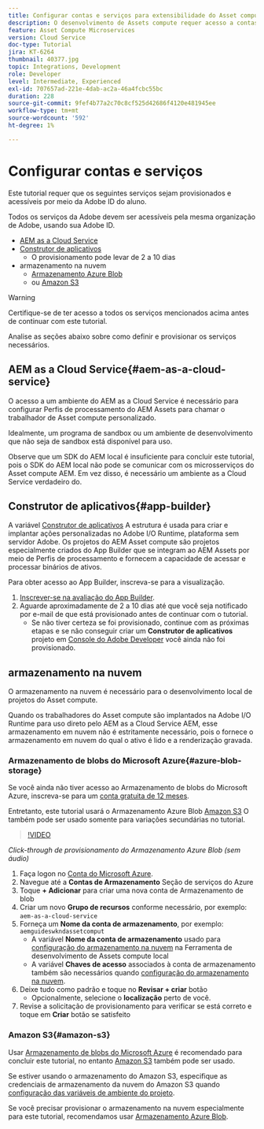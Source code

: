 ```yaml
---
title: Configurar contas e serviços para extensibilidade do Asset compute
description: O desenvolvimento de Assets compute requer acesso a contas e serviços, incluindo AEM as a Cloud Service, Construtor de aplicativos e armazenamento em nuvem fornecido pela Microsoft ou Amazon.
feature: Asset Compute Microservices
version: Cloud Service
doc-type: Tutorial
jira: KT-6264
thumbnail: 40377.jpg
topic: Integrations, Development
role: Developer
level: Intermediate, Experienced
exl-id: 707657ad-221e-4dab-ac2a-46a4fcbc55bc
duration: 228
source-git-commit: 9fef4b77a2c70c8cf525d42686f4120e481945ee
workflow-type: tm+mt
source-wordcount: '592'
ht-degree: 1%

---
```


# Configurar contas e serviços

Este tutorial requer que os seguintes serviços sejam provisionados e acessíveis por meio da Adobe ID do aluno.

Todos os serviços da Adobe devem ser acessíveis pela mesma organização de Adobe, usando sua Adobe ID.

+ [AEM as a Cloud Service](#aem-as-a-cloud-service)
+ [Construtor de aplicativos](#app-builder)
   + O provisionamento pode levar de 2 a 10 dias
+ armazenamento na nuvem
   + [Armazenamento Azure Blob](https://azure.microsoft.com/en-us/services/storage/blobs/)
   + ou [Amazon S3](https://aws.amazon.com/s3/?did=ft_card&amp;trk=ft_card)

>[!WARNING]
>
>Certifique-se de ter acesso a todos os serviços mencionados acima antes de continuar com este tutorial.
> 
> Analise as seções abaixo sobre como definir e provisionar os serviços necessários.

## AEM as a Cloud Service{#aem-as-a-cloud-service}

O acesso a um ambiente do AEM as a Cloud Service é necessário para configurar Perfis de processamento do AEM Assets para chamar o trabalhador de Asset compute personalizado.

Idealmente, um programa de sandbox ou um ambiente de desenvolvimento que não seja de sandbox está disponível para uso.

Observe que um SDK do AEM local é insuficiente para concluir este tutorial, pois o SDK do AEM local não pode se comunicar com os microsserviços do Asset compute AEM. Em vez disso, é necessário um ambiente as a Cloud Service verdadeiro do.

## Construtor de aplicativos{#app-builder}

A variável [Construtor de aplicativos](https://developer.adobe.com/app-builder/) A estrutura é usada para criar e implantar ações personalizadas no Adobe I/O Runtime, plataforma sem servidor Adobe. Os projetos do AEM Asset compute são projetos especialmente criados do App Builder que se integram ao AEM Assets por meio de Perfis de processamento e fornecem a capacidade de acessar e processar binários de ativos.

Para obter acesso ao App Builder, inscreva-se para a visualização.

1. [Inscrever-se na avaliação do App Builder](https://developer.adobe.com/app-builder/trial/).
1. Aguarde aproximadamente de 2 a 10 dias até que você seja notificado por e-mail de que está provisionado antes de continuar com o tutorial.
   + Se não tiver certeza se foi provisionado, continue com as próximas etapas e se não conseguir criar um __Construtor de aplicativos__ projeto em [Console do Adobe Developer](https://developer.adobe.com/console/) você ainda não foi provisionado.

## armazenamento na nuvem

O armazenamento na nuvem é necessário para o desenvolvimento local de projetos do Asset compute.

Quando os trabalhadores do Asset compute são implantados na Adobe I/O Runtime para uso direto pelo AEM as a Cloud Service AEM, esse armazenamento em nuvem não é estritamente necessário, pois o fornece o armazenamento em nuvem do qual o ativo é lido e a renderização gravada.

### Armazenamento de blobs do Microsoft Azure{#azure-blob-storage}

Se você ainda não tiver acesso ao Armazenamento de blobs do Microsoft Azure, inscreva-se para um [conta gratuita de 12 meses](https://azure.microsoft.com/en-us/free/).

Entretanto, este tutorial usará o Armazenamento Azure Blob [Amazon S3](#amazon-s3) O também pode ser usado somente para variações secundárias no tutorial.

>[!VIDEO](https://video.tv.adobe.com/v/40377?quality=12&learn=on)

_Click-through de provisionamento do Armazenamento Azure Blob (sem áudio)_

1. Faça logon no [Conta do Microsoft Azure](https://azure.microsoft.com/en-us/account/).
1. Navegue até a __Contas de Armazenamento__ Seção de serviços do Azure
1. Toque __+ Adicionar__ para criar uma nova conta de Armazenamento de blob
1. Criar um novo __Grupo de recursos__ conforme necessário, por exemplo: `aem-as-a-cloud-service`
1. Forneça um __Nome da conta de armazenamento__, por exemplo: `aemguideswkndassetcomput`
   + A variável __Nome da conta de armazenamento__  usado para [configuração do armazenamento na nuvem](../develop/environment-variables.md) na Ferramenta de desenvolvimento de Assets compute local
   + A variável __Chaves de acesso__ associados à conta de armazenamento também são necessários quando [configuração do armazenamento na nuvem](../develop/environment-variables.md).
1. Deixe tudo como padrão e toque no __Revisar + criar__ botão
   + Opcionalmente, selecione o __localização__ perto de você.
1. Revise a solicitação de provisionamento para verificar se está correto e toque em __Criar__ botão se satisfeito

### Amazon S3{#amazon-s3}

Usar [Armazenamento de blobs do Microsoft Azure](#azure-blob-storage) é recomendado para concluir este tutorial, no entanto [Amazon S3](https://aws.amazon.com/s3/?did=ft_card&amp;trk=ft_card) também pode ser usado.

Se estiver usando o armazenamento do Amazon S3, especifique as credenciais de armazenamento da nuvem do Amazon S3 quando [configuração das variáveis de ambiente do projeto](../develop/environment-variables.md#amazon-s3).

Se você precisar provisionar o armazenamento na nuvem especialmente para este tutorial, recomendamos usar [Armazenamento Azure Blob](#azure-blob-storage).
